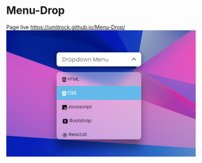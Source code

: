 # Menu-Drop
Page live https://umitrock.github.io/Menu-Drop/
<img src="https://github.com/UmitRock/Menu-Drop/blob/main/page.PNG?raw=true" alt="">
